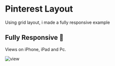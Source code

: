 # Pinterest Layout  

Using grid layout, i made a fully responsive example

## Fully Responsive 📱


Views on iPhone, iPad and Pc.

![view](https://imgur.com/WZXZXC4.jpg)
